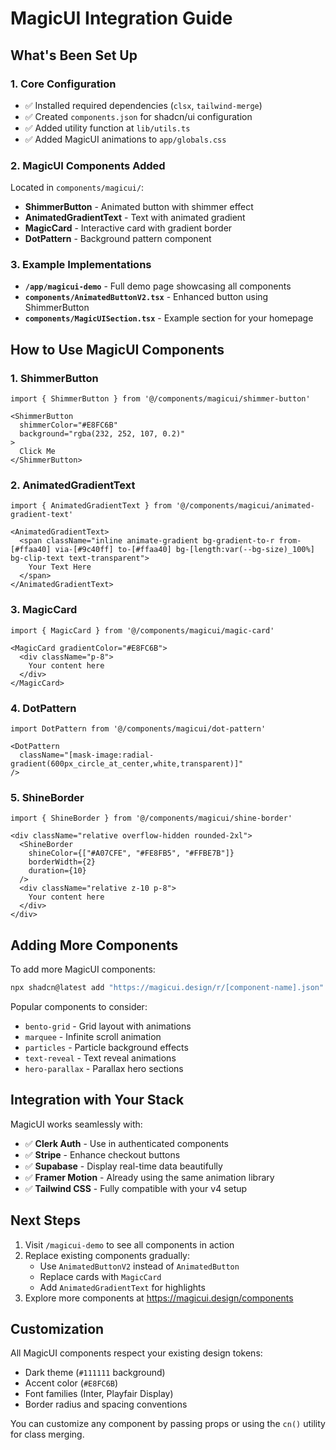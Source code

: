 # MagicUI Integration Guide

## What's Been Set Up

### 1. Core Configuration
- ✅ Installed required dependencies (`clsx`, `tailwind-merge`)
- ✅ Created `components.json` for shadcn/ui configuration
- ✅ Added utility function at `lib/utils.ts`
- ✅ Added MagicUI animations to `app/globals.css`

### 2. MagicUI Components Added
Located in `components/magicui/`:
- **ShimmerButton** - Animated button with shimmer effect
- **AnimatedGradientText** - Text with animated gradient
- **MagicCard** - Interactive card with gradient border
- **DotPattern** - Background pattern component

### 3. Example Implementations
- **`/app/magicui-demo`** - Full demo page showcasing all components
- **`components/AnimatedButtonV2.tsx`** - Enhanced button using ShimmerButton
- **`components/MagicUISection.tsx`** - Example section for your homepage

## How to Use MagicUI Components

### 1. ShimmerButton
```tsx
import { ShimmerButton } from '@/components/magicui/shimmer-button'

<ShimmerButton
  shimmerColor="#E8FC6B"
  background="rgba(232, 252, 107, 0.2)"
>
  Click Me
</ShimmerButton>
```

### 2. AnimatedGradientText
```tsx
import { AnimatedGradientText } from '@/components/magicui/animated-gradient-text'

<AnimatedGradientText>
  <span className="inline animate-gradient bg-gradient-to-r from-[#ffaa40] via-[#9c40ff] to-[#ffaa40] bg-[length:var(--bg-size)_100%] bg-clip-text text-transparent">
    Your Text Here
  </span>
</AnimatedGradientText>
```

### 3. MagicCard
```tsx
import { MagicCard } from '@/components/magicui/magic-card'

<MagicCard gradientColor="#E8FC6B">
  <div className="p-8">
    Your content here
  </div>
</MagicCard>
```

### 4. DotPattern
```tsx
import DotPattern from '@/components/magicui/dot-pattern'

<DotPattern
  className="[mask-image:radial-gradient(600px_circle_at_center,white,transparent)]"
/>
```

### 5. ShineBorder
```tsx
import { ShineBorder } from '@/components/magicui/shine-border'

<div className="relative overflow-hidden rounded-2xl">
  <ShineBorder 
    shineColor={["#A07CFE", "#FE8FB5", "#FFBE7B"]}
    borderWidth={2}
    duration={10}
  />
  <div className="relative z-10 p-8">
    Your content here
  </div>
</div>
```

## Adding More Components

To add more MagicUI components:
```bash
npx shadcn@latest add "https://magicui.design/r/[component-name].json"
```

Popular components to consider:
- `bento-grid` - Grid layout with animations
- `marquee` - Infinite scroll animation
- `particles` - Particle background effects
- `text-reveal` - Text reveal animations
- `hero-parallax` - Parallax hero sections

## Integration with Your Stack

MagicUI works seamlessly with:
- ✅ **Clerk Auth** - Use in authenticated components
- ✅ **Stripe** - Enhance checkout buttons
- ✅ **Supabase** - Display real-time data beautifully
- ✅ **Framer Motion** - Already using the same animation library
- ✅ **Tailwind CSS** - Fully compatible with your v4 setup

## Next Steps

1. Visit `/magicui-demo` to see all components in action
2. Replace existing components gradually:
   - Use `AnimatedButtonV2` instead of `AnimatedButton`
   - Replace cards with `MagicCard`
   - Add `AnimatedGradientText` for highlights
3. Explore more components at https://magicui.design/components

## Customization

All MagicUI components respect your existing design tokens:
- Dark theme (`#111111` background)
- Accent color (`#E8FC6B`)
- Font families (Inter, Playfair Display)
- Border radius and spacing conventions

You can customize any component by passing props or using the `cn()` utility for class merging.